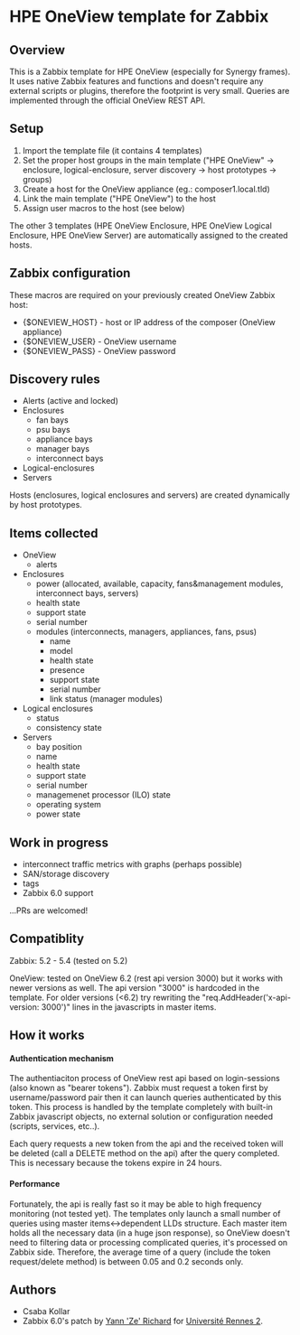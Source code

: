 # HPE OneView template for Zabbix

## Overview

This is a Zabbix template for HPE OneView (especially for Synergy frames). It uses native Zabbix features and functions and doesn't require any external scripts or plugins, therefore the footprint is very small. Queries are implemented through the official OneView REST API.

## Setup

1. Import the template file (it contains 4 templates)
2. Set the proper host groups in the main template ("HPE OneView" -> enclosure, logical-enclosure, server discovery -> host prototypes -> groups)
3. Create a host for the OneView appliance (eg.: composer1.local.tld)
4. Link the main template ("HPE OneView") to the host
5. Assign user macros to the host (see below)

The other 3 templates (HPE OneView Enclosure, HPE OneView Logical Enclosure, HPE OneView Server) are automatically assigned to the created hosts.

## Zabbix configuration

These macros are required on your previously created OneView Zabbix host:

- {$ONEVIEW_HOST} - host or IP address of the composer (OneView appliance)
- {$ONEVIEW_USER} - OneView username
- {$ONEVIEW_PASS} - OneView password

## Discovery rules

- Alerts (active and locked)
- Enclosures
    - fan bays
    - psu bays
    - appliance bays
    - manager bays
    - interconnect bays
- Logical-enclosures
- Servers

Hosts (enclosures, logical enclosures and servers) are created dynamically by host prototypes.

## Items collected

- OneView
    - alerts
- Enclosures
    - power (allocated, available, capacity, fans&management modules, interconnect bays, servers)
    - health state
    - support state
    - serial number
    - modules (interconnects, managers, appliances, fans, psus)
        - name
        - model
        - health state
        - presence
        - support state
        - serial number
        - link status (manager modules)
- Logical enclosures
    - status
    - consistency state
- Servers
    - bay position
    - name
    - health state
    - support state
    - serial number
    - managemenet processor (ILO) state
    - operating system
    - power state

## Work in progress

- interconnect traffic metrics with graphs (perhaps possible)
- SAN/storage discovery
- tags
- Zabbix 6.0 support

...PRs are welcomed!

## Compatiblity

Zabbix: 5.2 - 5.4 (tested on 5.2)

OneView: tested on OneView 6.2 (rest api version 3000) but it works with newer versions as well. The api version "3000" is hardcoded in the template. For older versions (<6.2) try rewriting the "req.AddHeader('x-api-version: 3000')" lines in the javascripts in master items.

## How it works

#### Authentication mechanism
The authentiaciton process of OneView rest api based on login-sessions (also known as "bearer tokens"). Zabbix must request a token first by username/password pair then it can launch queries authenticated by this token. This process is handled by the template completely with built-in Zabbix javascript objects, no external solution or configuration needed (scripts, services, etc..).

Each query requests a new token from the api and the received token will be deleted (call a DELETE method on the api) after the query completed. This is necessary because the tokens expire in 24 hours.

#### Performance
Fortunately, the api is really fast so it may be able to high frequency monitoring (not tested yet). The templates only launch a small number of queries using master items<->dependent LLDs structure. Each master item holds all the necessary data (in a huge json response), so OneView doesn't need to filtering data or processing complicated queries, it's processed on Zabbix side. Therefore, the average time of a query (include the token request/delete method) is between 0.05 and 0.2 seconds only.

## Authors

- Csaba Kollar
- Zabbix 6.0's patch by [Yann 'Ze' Richard](https://github.com/Zeuh) for [Université Rennes 2](https://github.com/DSI-Universite-Rennes2/).